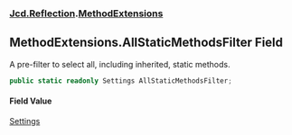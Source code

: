 ### [Jcd.Reflection](Jcd.Reflection.md 'Jcd.Reflection').[MethodExtensions](Jcd.Reflection.MethodExtensions.md 'Jcd.Reflection.MethodExtensions')

## MethodExtensions.AllStaticMethodsFilter Field

A pre-filter to select all, including inherited, static methods.

```csharp
public static readonly Settings AllStaticMethodsFilter;
```

#### Field Value

[Settings](Jcd.Reflection.MethodInfoEnumerator.Settings.md 'Jcd.Reflection.MethodInfoEnumerator.Settings')